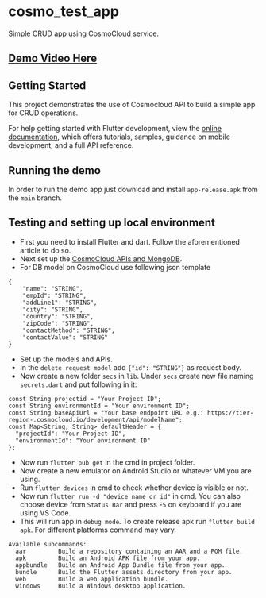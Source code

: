 # cosmo_test_app

Simple CRUD app using CosmoCloud service.

## [Demo Video Here](https://drive.google.com/file/d/1_fBFUvrlwYPnarLiLpjvQM5ccP8BRgca/view?usp=drivesdk)

## Getting Started

This project demonstrates the use of Cosmocloud API to build a simple app for CRUD operations.

For help getting started with Flutter development, view the
[online documentation](https://docs.flutter.dev/), which offers tutorials,
samples, guidance on mobile development, and a full API reference.

## Running the demo
In order to run the demo app just download and install `app-release.apk` from the `main` branch.

## Testing and setting up local environment
- First you need to install Flutter and dart. Follow the aforementioned article to do so.
- Next set up the [CosmoCloud APIs and MongoDB](https://docs.cosmocloud.io/getting-started).
- For DB model on CosmoCloud use following json template
```
{
	"name": "STRING",
	"empId": "STRING",
	"addLine1": "STRING",
	"city": "STRING",
	"country": "STRING",
	"zipCode": "STRING",
	"contactMethod": "STRING",
	"contactValue": "STRING"
}
```
- Set up the models and APIs.
- In the `delete request model` add `{"id": "STRING"}` as request body.
- Now create a new folder `secs` in `lib`. Under `secs` create new file naming `secrets.dart` and put following in it:
```
const String projectid = "Your Project ID";
const String environmentId = "Your environment ID";
const String baseApiUrl = "Your base endpoint URL e.g.: https://tier-region-.cosmocloud.io/development/api/modelName";
const Map<String, String> defaultHeader = {
  "projectId": "Your Project ID",
  "environmentId": "Your environment ID"
};
```
- Now run `flutter pub get` in the cmd in project folder.
- Now create a new emulator on Android Studio or whatever VM you are using.
- Run `flutter devices` in cmd to check whether device is visible or not.
- Now run `flutter run -d "device name or id"` in cmd. You can also choose device from `Status Bar` and press `F5` on keyboard if you are using VS Code.
- This will run app in `debug mode`. To create release apk run `flutter build apk`. For different platforms command may vary.
```
Available subcommands:
  aar         Build a repository containing an AAR and a POM file.
  apk         Build an Android APK file from your app.
  appbundle   Build an Android App Bundle file from your app.
  bundle      Build the Flutter assets directory from your app.
  web         Build a web application bundle.
  windows     Build a Windows desktop application.
``` 

